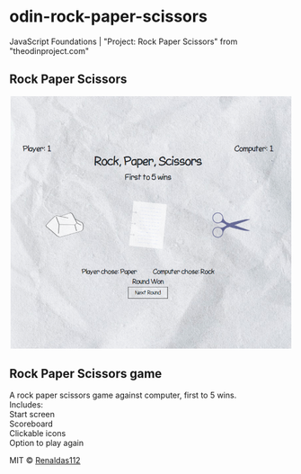# odin-rock-paper-scissors
JavaScript Foundations | "Project: Rock Paper Scissors" from "theodinproject.com"

## Rock Paper Scissors
<div align="center">
  <img src ="images/screenshot.PNG" style="width: 500px" />
</div>

## Rock Paper Scissors game
A rock paper scissors game against computer, first to 5 wins. <br/>
Includes: <br/>
Start screen <br/>
Scoreboard <br/>
Clickable icons <br/>
Option to play again <br/>

MIT © [Renaldas112]()


